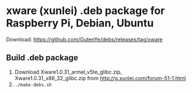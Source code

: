 xware (xunlei) .deb package for Raspberry Pi, Debian, Ubuntu
=============================================================

Download: https://github.com/GutenYe/debs/releases/tag/xware

Build .deb package
-------------------

1. Download Xware1.0.31_armel_v5te_glibc.zip,  Xware1.0.31_x86_32_glibc.zip from http://g.xunlei.com/forum-51-1.html
2. `./make-debs.sh`
